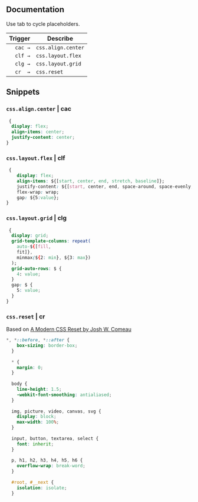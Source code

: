 ## Documentation

Use tab to cycle placeholders.

| Trigger | Describe           |
| ------: | ------------------ |
| `cac →` | `css.align.center` |
| `clf →` | `css.layout.flex`  |
| `clg →` | `css.layout.grid`  |
| `cr  →` | `css.reset`        |

## Snippets

### `css.align.center` | cac

```css
 {
  display: flex;
  align-items: center;
  justify-content: center;
}
```

### `css.layout.flex` | clf

```css
 {
    display: flex;
    align-items: ${[start, center, end, stretch, baseline]};
    justify-content: ${[start, center, end, space-around, space-evenly, space-between]};
    flex-wrap: wrap;
    gap: ${5:value};
}
```

### `css.layout.grid` | clg

```css
 {
  display: grid;
  grid-template-columns: repeat(
    auto-${[fill,
    fit]},
    minmax(${2: min}, ${3: max})
  );
  grid-auto-rows: $ {
    4: value;
  }
  gap: $ {
    5: value;
  }
}
```

### `css.reset` | cr

Based on [A Modern CSS Reset by Josh W. Comeau](https://www.joshwcomeau.com/css/custom-css-reset/#the-css-reset-1)

```css
*, *::before, *::after {
    box-sizing: border-box;
  }
 
  * {
    margin: 0;
  }
 
  body {
    line-height: 1.5;
    -webkit-font-smoothing: antialiased;
  }
  
  img, picture, video, canvas, svg {
    display: block;
    max-width: 100%;
  }
  
  input, button, textarea, select {
    font: inherit;
  }
  
  p, h1, h2, h3, h4, h5, h6 {
    overflow-wrap: break-word;
  }
  
  #root, #__next {
    isolation: isolate;
  }
```
